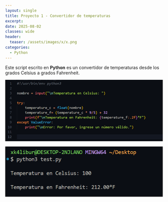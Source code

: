 ```yaml
---
layout: single
title: Proyecto 1 - Convertidor de temperaturas
excerpt: 
date: 2025-08-02
classes: wide
header:
  teaser: /assets/images/x/x.png
categories:
  - Python
---
```


Este script escrito en **Python** es un convertidor de temperaturas desde los grados Celsius a grados Fahrenheit.

<p align="center">
<img src="/assets/images/python/10.png">
</p>


<p align="center">
<img src="/assets/images/python/11.png">
</p>
